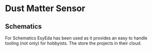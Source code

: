 # Dust Matter Sensor

## Schematics
For Schematics EsyEda has been used as it provides an easy to handle tooling (not only) for hobbyists. The store the projects in their cloud.
